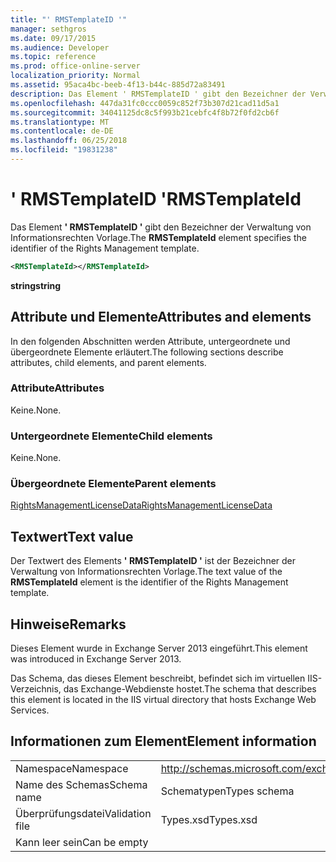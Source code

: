 ```yaml
---
title: "' RMSTemplateID '"
manager: sethgros
ms.date: 09/17/2015
ms.audience: Developer
ms.topic: reference
ms.prod: office-online-server
localization_priority: Normal
ms.assetid: 95aca4bc-beeb-4f13-b44c-885d72a83491
description: Das Element ' RMSTemplateID ' gibt den Bezeichner der Verwaltung von Informationsrechten Vorlage.
ms.openlocfilehash: 447da31fc0ccc0059c852f73b307d21cad11d5a1
ms.sourcegitcommit: 34041125dc8c5f993b21cebfc4f8b72f0fd2cb6f
ms.translationtype: MT
ms.contentlocale: de-DE
ms.lasthandoff: 06/25/2018
ms.locfileid: "19831238"
---
```

# <a name="rmstemplateid"></a><span data-ttu-id="25468-103">' RMSTemplateID '</span><span class="sxs-lookup"><span data-stu-id="25468-103">RMSTemplateId</span></span>

<span data-ttu-id="25468-104">Das Element **' RMSTemplateID '** gibt den Bezeichner der Verwaltung von Informationsrechten Vorlage.</span><span class="sxs-lookup"><span data-stu-id="25468-104">The **RMSTemplateId** element specifies the identifier of the Rights Management template.</span></span> 
  
```XML
<RMSTemplateId></RMSTemplateId>
```

 <span data-ttu-id="25468-105">**string**</span><span class="sxs-lookup"><span data-stu-id="25468-105">**string**</span></span>
## <a name="attributes-and-elements"></a><span data-ttu-id="25468-106">Attribute und Elemente</span><span class="sxs-lookup"><span data-stu-id="25468-106">Attributes and elements</span></span>

<span data-ttu-id="25468-107">In den folgenden Abschnitten werden Attribute, untergeordnete und übergeordnete Elemente erläutert.</span><span class="sxs-lookup"><span data-stu-id="25468-107">The following sections describe attributes, child elements, and parent elements.</span></span>
  
### <a name="attributes"></a><span data-ttu-id="25468-108">Attribute</span><span class="sxs-lookup"><span data-stu-id="25468-108">Attributes</span></span>

<span data-ttu-id="25468-109">Keine.</span><span class="sxs-lookup"><span data-stu-id="25468-109">None.</span></span>
  
### <a name="child-elements"></a><span data-ttu-id="25468-110">Untergeordnete Elemente</span><span class="sxs-lookup"><span data-stu-id="25468-110">Child elements</span></span>

<span data-ttu-id="25468-111">Keine.</span><span class="sxs-lookup"><span data-stu-id="25468-111">None.</span></span>
  
### <a name="parent-elements"></a><span data-ttu-id="25468-112">Übergeordnete Elemente</span><span class="sxs-lookup"><span data-stu-id="25468-112">Parent elements</span></span>

[<span data-ttu-id="25468-113">RightsManagementLicenseData</span><span class="sxs-lookup"><span data-stu-id="25468-113">RightsManagementLicenseData</span></span>](rightsmanagementlicensedata.md)
  
## <a name="text-value"></a><span data-ttu-id="25468-114">Textwert</span><span class="sxs-lookup"><span data-stu-id="25468-114">Text value</span></span>

<span data-ttu-id="25468-115">Der Textwert des Elements **' RMSTemplateID '** ist der Bezeichner der Verwaltung von Informationsrechten Vorlage.</span><span class="sxs-lookup"><span data-stu-id="25468-115">The text value of the **RMSTemplateId** element is the identifier of the Rights Management template.</span></span> 
  
## <a name="remarks"></a><span data-ttu-id="25468-116">Hinweise</span><span class="sxs-lookup"><span data-stu-id="25468-116">Remarks</span></span>

<span data-ttu-id="25468-117">Dieses Element wurde in Exchange Server 2013 eingeführt.</span><span class="sxs-lookup"><span data-stu-id="25468-117">This element was introduced in Exchange Server 2013.</span></span>
  
<span data-ttu-id="25468-118">Das Schema, das dieses Element beschreibt, befindet sich im virtuellen IIS-Verzeichnis, das Exchange-Webdienste hostet.</span><span class="sxs-lookup"><span data-stu-id="25468-118">The schema that describes this element is located in the IIS virtual directory that hosts Exchange Web Services.</span></span>
  
## <a name="element-information"></a><span data-ttu-id="25468-119">Informationen zum Element</span><span class="sxs-lookup"><span data-stu-id="25468-119">Element information</span></span>

|||
|:-----|:-----|
|<span data-ttu-id="25468-120">Namespace</span><span class="sxs-lookup"><span data-stu-id="25468-120">Namespace</span></span>  <br/> |http://schemas.microsoft.com/exchange/services/2006/types  <br/> |
|<span data-ttu-id="25468-121">Name des Schemas</span><span class="sxs-lookup"><span data-stu-id="25468-121">Schema name</span></span>  <br/> |<span data-ttu-id="25468-122">Schematypen</span><span class="sxs-lookup"><span data-stu-id="25468-122">Types schema</span></span>  <br/> |
|<span data-ttu-id="25468-123">Überprüfungsdatei</span><span class="sxs-lookup"><span data-stu-id="25468-123">Validation file</span></span>  <br/> |<span data-ttu-id="25468-124">Types.xsd</span><span class="sxs-lookup"><span data-stu-id="25468-124">Types.xsd</span></span>  <br/> |
|<span data-ttu-id="25468-125">Kann leer sein</span><span class="sxs-lookup"><span data-stu-id="25468-125">Can be empty</span></span>  <br/> ||
   

